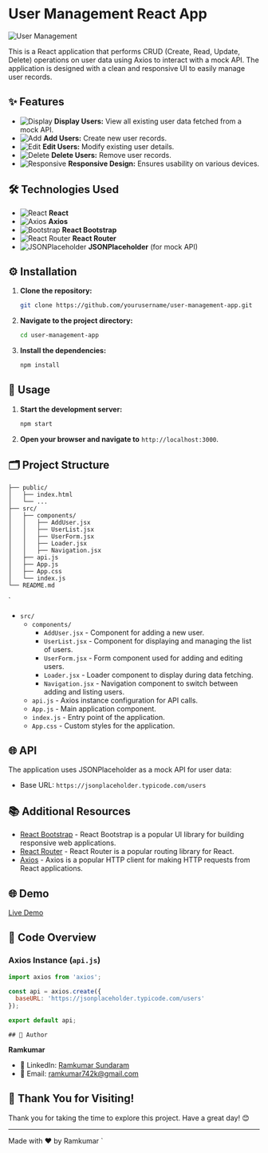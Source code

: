 # User Management React App

![User Management](https://img.icons8.com/fluency/48/000000/user-group-man-man.png)

This is a React application that performs CRUD (Create, Read, Update, Delete) operations on user data using Axios to interact with a mock API. The application is designed with a clean and responsive UI to easily manage user records.

## ✨ Features

- ![Display](https://img.icons8.com/fluency/24/000000/visible.png) **Display Users:** View all existing user data fetched from a mock API.
- ![Add](https://img.icons8.com/fluency/24/000000/add-user-male.png) **Add Users:** Create new user records.
- ![Edit](https://img.icons8.com/fluency/24/000000/edit-user-male.png) **Edit Users:** Modify existing user details.
- ![Delete](https://img.icons8.com/fluency/24/000000/remove-user-male.png) **Delete Users:** Remove user records.
- ![Responsive](https://img.icons8.com/fluency/24/responsive.png) **Responsive Design:** Ensures usability on various devices.

## 🛠️ Technologies Used

- ![React](https://img.icons8.com/color/24/000000/react-native.png) **React**
- ![Axios](https://img.icons8.com/external-tal-revivo-color-tal-revivo/24/external-axios-is-a-promised-based-http-client-for-javascript-logo-color-tal-revivo.png) **Axios**
- ![Bootstrap](https://img.icons8.com/color/24/000000/bootstrap.png) **React Bootstrap**
- ![React Router](https://img.icons8.com/color/24/000000/react-native.png) **React Router**
- ![JSONPlaceholder](https://img.icons8.com/ios/24/000000/api-settings.png) **JSONPlaceholder** (for mock API)

## ⚙️ Installation

1. **Clone the repository:**
    ```bash
    git clone https://github.com/yourusername/user-management-app.git
    ```
2. **Navigate to the project directory:**
    ```bash
    cd user-management-app
    ```
3. **Install the dependencies:**
    ```bash
    npm install
    ```

## 🚀 Usage

1. **Start the development server:**
    ```bash
    npm start
    ```
2. **Open your browser and navigate to** `http://localhost:3000`.

## 🗂️ Project Structure

```plaintext
├── public/
│   ├── index.html
│   └── ...
├── src/
│   ├── components/
│   │   ├── AddUser.jsx
│   │   ├── UserList.jsx
│   │   ├── UserForm.jsx
│   │   ├── Loader.jsx
│   │   ├── Navigation.jsx
│   ├── api.js
│   ├── App.js
│   ├── App.css
│   └── index.js
└── README.md
```
    
`


- `src/`
  - `components/`
    - `AddUser.jsx` - Component for adding a new user.
    - `UserList.jsx` - Component for displaying and managing the list of users.
    - `UserForm.jsx` - Form component used for adding and editing users.
    - `Loader.jsx` - Loader component to display during data fetching.
    - `Navigation.jsx` - Navigation component to switch between adding and listing users.
  - `api.js` - Axios instance configuration for API calls.
  - `App.js` - Main application component.
  - `index.js` - Entry point of the application.
  - `App.css` - Custom styles for the application.

## 🌐 API

The application uses JSONPlaceholder as a mock API for user data:
- Base URL: `https://jsonplaceholder.typicode.com/users`

## 📚 Additional Resources

- [React Bootstrap](https://react-bootstrap.github.io/) - React Bootstrap is a popular UI library for building responsive web applications.
- [React Router](https://reactrouter.com/) - React Router is a popular routing library for React.
- [Axios](https://axios-http.com/) - Axios is a popular HTTP client for making HTTP requests from React applications.


## 🌐 Demo

[Live Demo](https://your-demo-link.com)




## 📄 Code Overview

### Axios Instance (`api.js`)

```javascript
import axios from 'axios';

const api = axios.create({
  baseURL: 'https://jsonplaceholder.typicode.com/users'
});

export default api;

```
    ## 👤 Author

**Ramkumar**

- 💼 LinkedIn: [Ramkumar Sundaram](https://www.linkedin.com/in/ramkumar-sundaram/)
- 📧 Email: [ramkumar742k@gmail.com](mailto:ramkumar742k@gmail.com)

## 🙏 Thank You for Visiting!

Thank you for taking the time to explore this project. Have a great day! 😊

---

Made with ❤️ by Ramkumar
`



